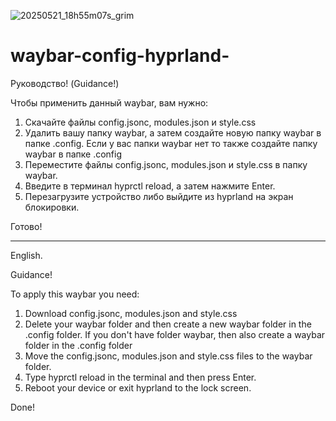 ![20250521_18h55m07s_grim](https://github.com/user-attachments/assets/d694820d-cac8-4e6d-af98-22de41c40d07)
# waybar-config-hyprland-

Руководство! (Guidance!)

Чтобы применить данный waybar, вам нужно:
1) Скачайте файлы  config.jsonc, modules.json и style.css
2) Удалить вашу папку waybar, а затем создайте новую папку waybar в папке .config. Если у вас папки waybar нет то также создайте папку waybar в папке .config
3) Переместите файлы config.jsonc, modules.json и style.css в папку waybar.
4) Введите в терминал hyprctl reload, а затем нажмите Enter.
5) Перезагрузите устройство либо выйдите из hyprland на экран блокировки.

Готово!
______________________________________________________________________________________________________________________________________________________________________________________________________
English.

Guidance!

To apply this waybar you need:
1) Download config.jsonc, modules.json and style.css
2) Delete your waybar folder and then create a new waybar folder in the .config folder. If you don't have folder waybar, then also create a waybar folder in the .config folder
3) Move the config.jsonc, modules.json and style.css files to the waybar folder.
4) Type hyprctl reload in the terminal and then press Enter.
5) Reboot your device or exit hyprland to the lock screen.

Done!
